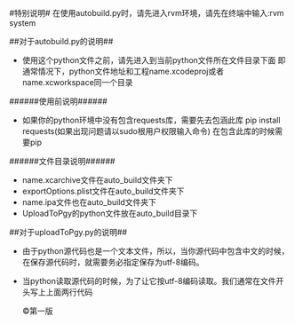 #特别说明#
在使用autobuild.py时，请先进入rvm环境，请先在终端中输入:rvm system

##对于autobuild.py的说明##
- 使用这个python文件之前，请先进入到当前python文件所在文件目录下面
即通常情况下，python文件地址和工程name.xcodeproj或者name.xcworkspace同一个目录

######使用前说明######
- 如果你的python环境中没有包含requests库，需要先去包涵此库 pip install requests(如果出现问题请以sudo根用户权限输入命令)
在包含此库的时候需要pip

######文件目录说明######
- name.xcarchive文件在auto_build文件夹下
- exportOptions.plist文件在auto_build文件夹下
- name.ipa文件也在auto_build文件夹下
- UploadToPgy的python文件放在auto_build目录下

##对于uploadToPgy.py的说明##
- 由于python源代码也是一个文本文件，所以，当你源代码中包含中文的时候，在保存源代码时，就需要务必指定保存为utf-8编码。

- 当python读取源代码的时候，为了让它按utf-8编码读取。我们通常在文件开头写上上面两行代码




	&copy;第一版